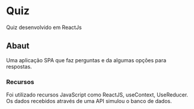 # Quiz
Quiz desenvolvido em ReactJs

## Abaut
Uma aplicação SPA que faz perguntas e da algumas opções para respostas.
### Recursos
Foi utilizado recursos JavaScript como ReactJS, useContext, UseReducer.\
Os dados recebidos através de uma API simulou o banco de dados.
